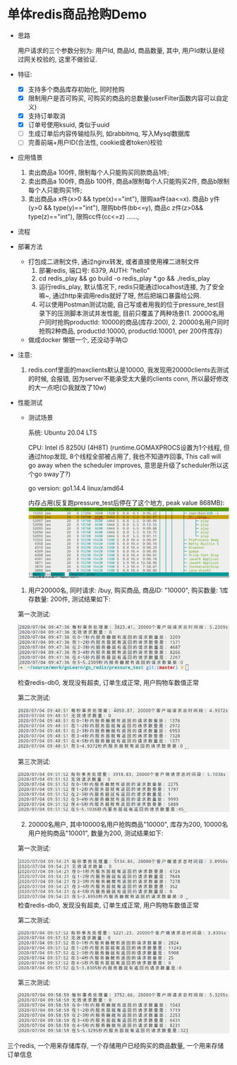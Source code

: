 # 单体redis商品抢购Demo

- 思路

    用户请求的三个参数分别为: 用户Id, 商品Id, 商品数量, 其中, 用户Id默认是经过网关校验的, 这里不做验证.
    
- 特征:

    - [x] 支持多个商品库存初始化, 同时抢购
    - [x] 限制用户是否可购买, 可购买的商品的总数量(userFilter函数内容可以自定义)
    - [x] 支持订单取消
    - [x] 订单号使用ksuid, 类似于uuid
    - [ ] 生成订单后内容传输给队列, 如rabbitmq, 写入Mysql数据库
    - [ ] 完善前端+用户ID(合法性, cookie或者token)校验

- 应用情景

    1. 卖出商品a 100件, 限制每个人只能购买同款商品1件;
    2. 卖出商品a 100件, 商品b 100件, 商品a限制每个人只能购买2件, 商品b限制每个人只能购买1件;
    3. 卖出商品a x件(x>0 && type(x)=="int"), 限购aa件(aa<=x). 商品b y件(y>0 && type(y)=="int"), 限购bb件(bb<=y), 商品c z件(z>0&& type(z)=="int"), 限购cc件(cc<=z) ......, 
    
    
- 流程
    

- 部署方法

    - 打包成二进制文件, 通过nginx转发, 或者直接使用裸二进制文件
        1. 部署redis, 端口号: 6379, AUTH: "hello"
        2. cd redis_play && go build -o redis_play *.go && ./redis_play
        3. 运行redis_play, 默认情况下, redis只能通过localhost连接, 为了安全嘛~, 通过http来调用redis就好了呀, 然后把端口暴露给公网.
        4. 可以使用Postman测试功能, 自己写或者用我的位于pressure_test目录下的压测脚本测试并发性能, 
           目前只覆盖了两种场景(1. 20000名用户同时抢购productId: 10000的商品(库存:200), 2. 20000名用户同时抢购2种商品, productId:10000, productId:10001, per 200件库存)
    - 做成docker
        懒银一个, 还没动手呐😉

- 注意:

    1. redis.conf里面的maxclients默认是10000, 我发现用20000clients去测试的时候, 会报错, 因为server不能承受太大量的clients conn, 所以最好修改的大一点吧(😉我就改了10w)

- 性能测试

    - 测试场景
    
        系统: Ubuntu 20.04 LTS
    
        CPU: Intel i5 8250U (4H8T) (runtime.GOMAXPROCS设置为1个线程, 但通过htop发现, 8个线程全部被占用了, 我也不知道咋回事,  This call will go away when the scheduler improves, 意思是升级了scheduler所以这个go sway了?)
    
        go version: go1.14.4 linux/amd64
        
        内存占用(反复跑pressure_test后停在了这个地方, peak value 868MB):
    ![pressure_test_memory](./img/pressure.png)
    1. 用户20000名, 同时请求: /buy, 购买商品, 商品ID: "10000", 购买数量: 1库存数量: 200件, 测试结果如下:
    
    第一次测试:
    
    ![1.1](./img/1.1.png)
    
    检查redis-db0, 发现没有超卖, 订单生成正常, 用户购物车数值正常
    
    第二次测试:
    
    ![1.2](./img/1.2.png)
    
    第三次测试:
    
    ![1.3](./img/1.3.png)
    
    2. 20000名用户, 其中10000名用户抢购商品"10000", 库存为200, 10000名用户抢购商品"10001", 数量为200, 测试结果如下:
    
    第一次测试:
    
    ![2.1](./img/2.1.png)
    检查redis-db0, 发现没有超卖, 订单生成正常, 用户购物车数值正常
  
    第二次测试:
    
    ![2.2](./img/2.2.png)
    
    第三次测试:
    
    ![2.3](./img/2.3.png)
   
三个redis, 一个用来存储库存, 一个存储用户已经购买的商品数量, 一个用来存储订单信息